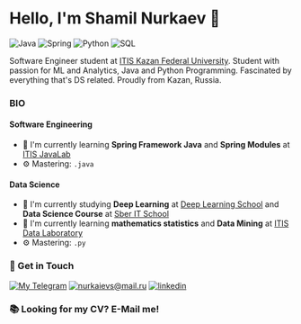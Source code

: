 # Hello, I'm Shamil Nurkaev 👋

![Java](https://img.shields.io/badge/Java-Expert-blue)
![Spring](https://img.shields.io/badge/Spring-Intermediate-green)
![Python](https://img.shields.io/badge/Python-Intermediate-green)
![SQL](https://img.shields.io/badge/SQL-Expert-blue)

Software Engineer student at [ITIS Kazan Federal University](https://kpfu.ru/itis/).
Student with passion for ML and Analytics, Java and Python Programming. Fascinated by everything that's DS related. Proudly from Kazan, Russia.

### BIO

#### Software Engineering
- 🌱 I'm currently learning **Spring Framework Java** and **Spring Modules** at [ITIS JavaLab](https://vk.com/itis_java_lab/)
- ⚙️ Mastering: `.java`

#### Data Science
- 🔭 I'm currently studying **Deep Learning** at [Deep Learning School](https://www.dlschool.org/) and **Data Science Course** at [Sber IT School](https://sberitschool.ru/)
- 🌱 I'm currently learning **mathematics statistics** and **Data Mining** at [ITIS Data Laboratory](https://datalaboratory.one/about-me/)
- ⚙️ Mastering: `.py`

### 📧 Get in Touch

[![My Telegram](https://img.shields.io/badge/-My%20telegram-blue?&style=for-the-badge&logo=telegram&logoColor=white)](https://t.me/nshamil) [![nurkaievs@mail.ru](https://img.shields.io/badge/my_email%20-%23E62B1E.svg?&style=for-the-badge&logo=mail.ru&logoColor=white)](mailto:nurkaievs@mail.ru) [![linkedin](https://img.shields.io/badge/linkedin%20-%230077B5.svg?&style=for-the-badge&logo=linkedin&logoColor=white)](www.linkedin.com/in/shamil-nurkaev-95501220a)

### 📚 Looking for my CV? E-Mail me!
